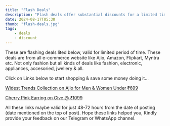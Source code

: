 ```yaml
---
title: "Flash Deals"
description: "Flash deals offer substantial discounts for a limited time, urging quick decisions to secure the ultimate savings."
date: 2024-08-17T05:30
thumb: "flash-deals.jpg"
tags: 
    - deals
    - discount
---
```


These are flashing deals lited below, valid for limited period of time. These deals are from all e-commerce website like Ajio, Amazon, Flipkart, Myntra etc. Not only fashion but all kinds of deals like fashion, electronic, appliances, accesoried, jwellery & all.

Click on Links below to start shopping & save some money doing it...

[Widest Trends Collection on Ajio for Men & Women Under ₹699](https://ajiio.in/QN6JKu3)

[Cherry Pink Earring on Give @ ₹1099](https://bitli.in/y1r1qFm)

All these links maybe valid for just 48-72 hours from the date of posting (date mentioned on the top of post). Hope these links helped you, Kindly provide your feedback on our Telegram or WhatsApp channel.
